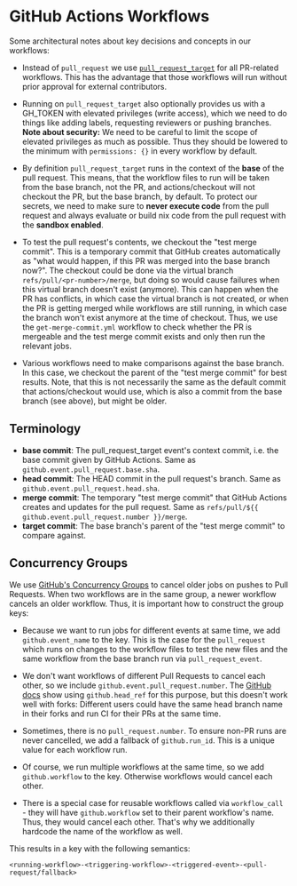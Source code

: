 # GitHub Actions Workflows

Some architectural notes about key decisions and concepts in our workflows:

- Instead of `pull_request` we use [`pull_request_target`](https://docs.github.com/actions/writing-workflows/choosing-when-your-workflow-runs/events-that-trigger-workflows#pull_request_target) for all PR-related workflows.
  This has the advantage that those workflows will run without prior approval for external contributors.

- Running on `pull_request_target` also optionally provides us with a GH_TOKEN with elevated privileges (write access), which we need to do things like adding labels, requesting reviewers or pushing branches.
  **Note about security:** We need to be careful to limit the scope of elevated privileges as much as possible.
  Thus they should be lowered to the minimum with `permissions: {}` in every workflow by default.

- By definition `pull_request_target` runs in the context of the **base** of the pull request.
  This means, that the workflow files to run will be taken from the base branch, not the PR, and actions/checkout will not checkout the PR, but the base branch, by default.
  To protect our secrets, we need to make sure to **never execute code** from the pull request and always evaluate or build nix code from the pull request with the **sandbox enabled**.

- To test the pull request's contents, we checkout the "test merge commit".
  This is a temporary commit that GitHub creates automatically as "what would happen, if this PR was merged into the base branch now?".
  The checkout could be done via the virtual branch `refs/pull/<pr-number>/merge`, but doing so would cause failures when this virtual branch doesn't exist (anymore).
  This can happen when the PR has conflicts, in which case the virtual branch is not created, or when the PR is getting merged while workflows are still running, in which case the branch won't exist anymore at the time of checkout.
  Thus, we use the `get-merge-commit.yml` workflow to check whether the PR is mergeable and the test merge commit exists and only then run the relevant jobs.

- Various workflows need to make comparisons against the base branch.
  In this case, we checkout the parent of the "test merge commit" for best results.
  Note, that this is not necessarily the same as the default commit that actions/checkout would use, which is also a commit from the base branch (see above), but might be older.

## Terminology

- **base commit**: The pull_request_target event's context commit, i.e. the base commit given by GitHub Actions.
  Same as `github.event.pull_request.base.sha`.
- **head commit**: The HEAD commit in the pull request's branch.
  Same as `github.event.pull_request.head.sha`.
- **merge commit**: The temporary "test merge commit" that GitHub Actions creates and updates for the pull request.
  Same as `refs/pull/${{ github.event.pull_request.number }}/merge`.
- **target commit**: The base branch's parent of the "test merge commit" to compare against.

## Concurrency Groups

We use [GitHub's Concurrency Groups](https://docs.github.com/en/actions/writing-workflows/choosing-what-your-workflow-does/control-the-concurrency-of-workflows-and-jobs) to cancel older jobs on pushes to Pull Requests.
When two workflows are in the same group, a newer workflow cancels an older workflow.
Thus, it is important how to construct the group keys:

- Because we want to run jobs for different events at same time, we add `github.event_name` to the key.
  This is the case for the `pull_request` which runs on changes to the workflow files to test the new files and the same workflow from the base branch run via `pull_request_event`.

- We don't want workflows of different Pull Requests to cancel each other, so we include `github.event.pull_request.number`.
  The [GitHub docs](https://docs.github.com/en/actions/writing-workflows/choosing-what-your-workflow-does/control-the-concurrency-of-workflows-and-jobs#example-using-a-fallback-value) show using `github.head_ref` for this purpose, but this doesn't work well with forks: Different users could have the same head branch name in their forks and run CI for their PRs at the same time.

- Sometimes, there is no `pull_request.number`.
  To ensure non-PR runs are never cancelled, we add a fallback of `github.run_id`.
  This is a unique value for each workflow run.

- Of course, we run multiple workflows at the same time, so we add `github.workflow` to the key.
  Otherwise workflows would cancel each other.

- There is a special case for reusable workflows called via `workflow_call` - they will have `github.workflow` set to their parent workflow's name.
  Thus, they would cancel each other.
  That's why we additionally hardcode the name of the workflow as well.

This results in a key with the following semantics:

```
<running-workflow>-<triggering-workflow>-<triggered-event>-<pull-request/fallback>
```
